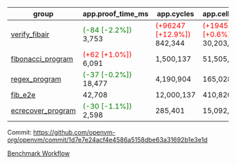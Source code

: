 | group | app.proof_time_ms | app.cycles | app.cells_used | leaf.proof_time_ms | leaf.cycles | leaf.cells_used |
| -- | -- | -- | -- | -- | -- | -- |
| [verify_fibair](https://github.com/openvm-org/openvm/blob/benchmark-results/benchmarks-pr/1161/verify_fibair-1d7e7e24acf4e4586a5158dbe63a31692b1e3e1d.md) |<span style='color: green'>(-84 [-2.2%])</span> 3,753 | <span style='color: red'>(+96247 [+12.9%])</span> 842,344 | <span style='color: red'>(+194508 [+0.6%])</span> 30,203,782 |- | - | - |
| [fibonacci_program](https://github.com/openvm-org/openvm/blob/benchmark-results/benchmarks-pr/1161/fibonacci-1d7e7e24acf4e4586a5158dbe63a31692b1e3e1d.md) |<span style='color: red'>(+62 [+1.0%])</span> 6,091 |  1,500,137 |  51,505,102 |- | - | - |
| [regex_program](https://github.com/openvm-org/openvm/blob/benchmark-results/benchmarks-pr/1161/regex-1d7e7e24acf4e4586a5158dbe63a31692b1e3e1d.md) |<span style='color: green'>(-37 [-0.2%])</span> 18,477 |  4,190,904 |  165,028,173 |- | - | - |
| [fib_e2e](https://github.com/openvm-org/openvm/blob/benchmark-results/benchmarks-pr/1161/fib_e2e-1d7e7e24acf4e4586a5158dbe63a31692b1e3e1d.md) | 42,708 |  12,000,137 |  410,820,430 | 88,623 |  22,763,938 |  816,636,332 |
| [ecrecover_program](https://github.com/openvm-org/openvm/blob/benchmark-results/benchmarks-pr/1161/ecrecover-1d7e7e24acf4e4586a5158dbe63a31692b1e3e1d.md) |<span style='color: green'>(-30 [-1.1%])</span> 2,598 |  285,401 |  15,092,297 |- | - | - |


Commit: https://github.com/openvm-org/openvm/commit/1d7e7e24acf4e4586a5158dbe63a31692b1e3e1d

[Benchmark Workflow](https://github.com/openvm-org/openvm/actions/runs/12683603536)
